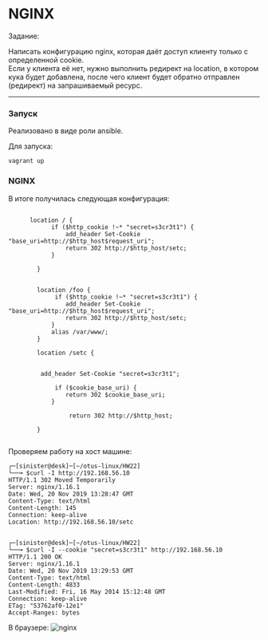 # NGINX

Задание:  

Написать конфигурацию nginx, которая даёт доступ клиенту только с определенной cookie.  
Если у клиента её нет, нужно выполнить редирект на location, в котором кука будет добавлена, после чего клиент будет обратно отправлен (редирект) на запрашиваемый ресурс.

---

### Запуск

Реализовано в виде роли ansible.   

Для запуска: 

```console
vagrant up
```

### NGINX

В итоге получилась следующая конфигурация: 

```

      location / {
            if ($http_cookie !~* "secret=s3cr3t1") {
                add_header Set-Cookie "base_uri=http://$http_host$request_uri";
                return 302 http://$http_host/setc;
            }
                
        }


        location /foo {
             if ($http_cookie !~* "secret=s3cr3t1") {
                add_header Set-Cookie "base_uri=http://$http_host$request_uri";
                return 302 http://$http_host/setc;
            }
            alias /var/www/;
        }

        location /setc {


	     add_header Set-Cookie "secret=s3cr3t1";

             if ($cookie_base_uri) {
                return 302 $cookie_base_uri;
            }

                 return 302 http://$http_host;

        }


```

Проверяем работу на хост машине:  


```console
┌─[sinister@desk]─[~/otus-linux/HW22]
└──╼ $curl -I http://192.168.56.10
HTTP/1.1 302 Moved Temporarily
Server: nginx/1.16.1
Date: Wed, 20 Nov 2019 13:28:47 GMT
Content-Type: text/html
Content-Length: 145
Connection: keep-alive
Location: http://192.168.56.10/setc


┌─[sinister@desk]─[~/otus-linux/HW22]
└──╼ $curl -I --cookie "secret=s3cr3t1" http://192.168.56.10
HTTP/1.1 200 OK
Server: nginx/1.16.1
Date: Wed, 20 Nov 2019 13:29:53 GMT
Content-Type: text/html
Content-Length: 4833
Last-Modified: Fri, 16 May 2014 15:12:48 GMT
Connection: keep-alive
ETag: "53762af0-12e1"
Accept-Ranges: bytes

```

В браузере: 
![nginx](https://github.com/sinist3rr/otus-linux/blob/master/HW22/images/nginx1.png)

